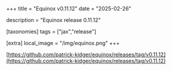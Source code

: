 +++
title = "Equinox v0.11.12"
date = "2025-02-26"

description = "Equinox release 0.11.12"

[taxonomies]
tags = ["jax","release"]

[extra]
local_image = "/img/equinox.png"
+++



[https://github.com/patrick-kidger/equinox/releases/tag/v0.11.12](https://github.com/patrick-kidger/equinox/releases/tag/v0.11.12)  
